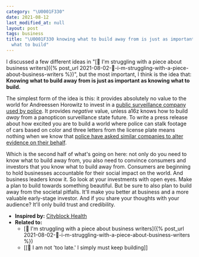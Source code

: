 ```yaml
---
category: "\U0001F330"
date: 2021-08-12
last_modified_at: null
layout: post
tags: business
title: "\U0001F330 knowing what to build away from is just as important as knowing
  what to build"
---
```


I discussed a few different ideas in "[🌰 I'm struggling with a piece about business writers]({% post_url 2021-08-02-🌰-i-m-struggling-with-a-piece-about-business-writers %})", but the most important, I think is the idea that:
**Knowing what to build away from is just as important as knowing what to build.**

The simplest form of the idea is this: it provides absolutely no value to the world for Andreessen Horowitz to invest in a [public surveillance company used by police](https://a16z.com/2021/07/13/investing-in-flock-safety/). It provides _negative_ value, unless a16z knows how to build _away_ from a panopticon surveillance state future. To write a press release about how excited you are to build a world where police can stalk footage of cars based on color and three letters from the license plate means nothing when we know that [police have asked similar companies to alter evidence on their behalf](https://www.vice.com/en/article/qj8xbq/police-are-telling-shotspotter-to-alter-evidence-from-gunshot-detecting-ai).

Which is the second half of what's going on here: not only do you need to know what to build away from, you also need to convince consumers and investors that you know what to build away from. Consumers are beginning to hold businesses accountable for their social impact on the world. And business leaders know it. So look at your investments with open eyes. Make a plan to build towards something beautiful. But be sure to also plan to build away from the societal pitfalls. It'll make you better at business and a more valuable early-stage investor. And if you share your thoughts with your audience? It'll only build trust and credibility.

- **Inspired by:** [Cityblock Health](https://www.notboring.co/p/cityblock-health)
- **Related to:**
	- [🌰 I'm struggling with a piece about business writers]({% post_url 2021-08-02-🌰-i-m-struggling-with-a-piece-about-business-writers %})
	- [[🌰 I am not 'too late.' I simply must keep building]]